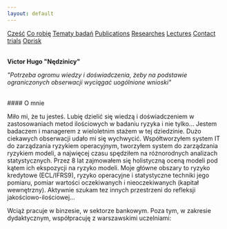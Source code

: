 ```yaml
---
layout: default
---
```

<div id="myMenu">
  <a href="/" class="menu-option">Cześć</a>
  <a href="/about" class="menu-option">Co robię</a>
  <a href="/topics" class="menu-option">Tematy badań</a>
  <a href="/publications" class="menu-option">Publications</a>
  <a href="/researches" class="menu-option">Researches</a>
  <a href="/conferences" class="menu-option">Lectures</a>
  <a href="/contact" class="menu-option">Contact</a>
  <a href="/trials" class="menu-option">trials</a>
  <a href="/oprisk" class="menu-option">Oprisk</a>
</div>

<div class="square"></div>
<div class="square1"></div>
<div class="square2"></div>
<div class="square-big"></div>

<br>

**Victor Hugo "Nędzinicy"**

_"Potrzeba ogromu wiedzy i doświadczenia, żeby na podstawie ograniczonych obserwacji wyciągać uogólnione wnioski"_

<br>
#### O mnie

Miło mi, że tu jesteś. Lubię dzielić się wiedzą i doświadczeniem w zastosowaniach metod ilościowych w badaniu ryzyka i nie tylko... Jestem badaczem i managerem z wieloletnim stażem w tej dziedzinie. Dużo ciekawych obserwacji udało mi się wychwycić. Współtworzyłem system IT do zarządzania ryzykiem operacyjnym, tworzyłem system do zarządzania ryzykiem modeli, a najwięcej czasu spędziłem na różnorodnych analizach statystycznych. Przez 8 lat zajmowałem się holistyczną oceną modeli pod kątem ich ekspozycji na ryzyko modeli. Moje główne obszary to ryzyko kredytowe (ECL/IFRS9), ryzyko operacyjne i statystyczne techniki jego pomiaru, pomiar wartości oczekiwanych i nieoczekiwanych (kapitał wewnętrzny). Aktywnie szukam tez innych przestrzeni do refleksji jakościowo-ilościowej...

Wciąż pracuje w binzesie, w sektorze bankowym. Poza tym, w zakresie dydaktycznym, współpracuję z warszawskimi uczelniami:


